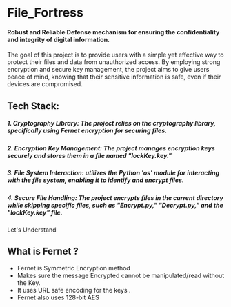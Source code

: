 # File_Fortress
#### Robust and Reliable Defense mechanism for ensuring the confidentiality and integrity of digital information.

The goal of this project is to provide users with a simple yet effective way to protect their files and data from unauthorized access. By employing strong encryption and secure key management, the project aims to give users peace of mind, knowing that their sensitive information is safe, even if their devices are compromised.

## Tech Stack:

  ##### 1. Cryptography Library: The project relies on the cryptography library, specifically using Fernet encryption for securing files.
  ##### 2. Encryption Key Management: The project manages encryption keys securely and stores them in a file named "lockKey.key."
  ##### 3. File System Interaction: utilizes the Python 'os' module for interacting with the file system, enabling it to identify and encrypt files.
  ##### 4. Secure File Handling: The project encrypts files in the current directory while skipping specific files, such as "Encrypt.py," "Decrypt.py," and the "lockKey.key" file.

Let's Understand 

## What is Fernet ?
  - Fernet is Symmetric Encryption method
  - Makes sure the message Encrypted cannot be manipulated/read without the Key.
  - It uses URL safe encoding for the keys . 
  - Fernet also uses 128-bit AES
